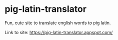 # pig-latin-translator
Fun, cute site to translate english words to pig latin. 

Link to site: https://pig-latin-translator.appspot.com/
